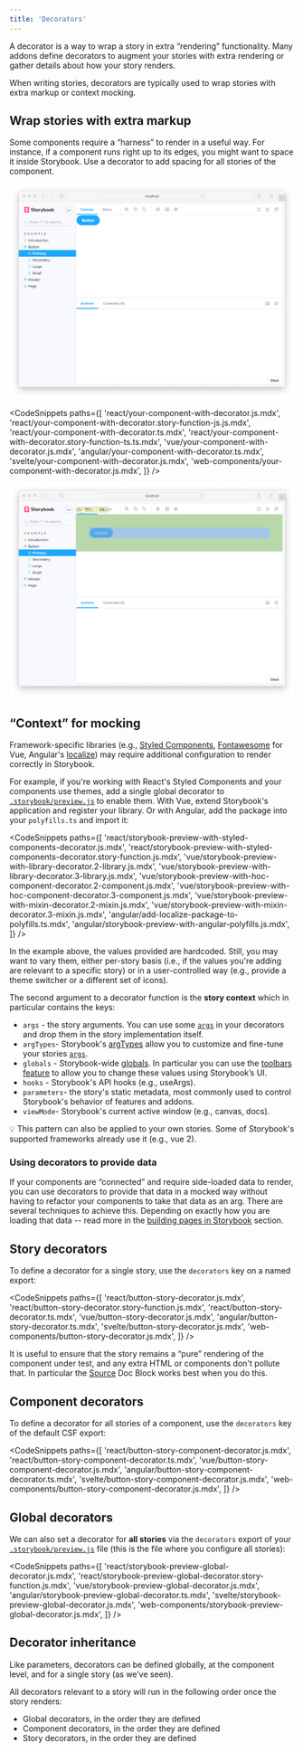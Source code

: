 ```yaml
---
title: 'Decorators'
---
```


A decorator is a way to wrap a story in extra “rendering” functionality. Many addons define decorators to augment your stories with extra rendering or gather details about how your story renders.

When writing stories, decorators are typically used to wrap stories with extra markup or context mocking.

## Wrap stories with extra markup

Some components require a “harness” to render in a useful way. For instance, if a component runs right up to its edges, you might want to space it inside Storybook. Use a decorator to add spacing for all stories of the component.

![Story without padding](./decorators-no-padding.png)

<!-- prettier-ignore-start -->

<CodeSnippets
  paths={[
    'react/your-component-with-decorator.js.mdx',
    'react/your-component-with-decorator.story-function-js.js.mdx',
    'react/your-component-with-decorator.ts.mdx',
    'react/your-component-with-decorator.story-function-ts.ts.mdx',
    'vue/your-component-with-decorator.js.mdx',
    'angular/your-component-with-decorator.ts.mdx',
    'svelte/your-component-with-decorator.js.mdx',
    'web-components/your-component-with-decorator.js.mdx',
  ]}
/>

<!-- prettier-ignore-end -->

![Story with padding](./decorators-padding.png)

## “Context” for mocking

Framework-specific libraries (e.g., [Styled Components](https://styled-components.com/), [Fontawesome](https://github.com/FortAwesome/vue-fontawesome) for Vue, Angular's [localize](https://angular.io/api/localize)) may require additional configuration to render correctly in Storybook.

For example, if you're working with React's Styled Components and your components use themes, add a single global decorator to [`.storybook/preview.js`](../configure/overview.md#configure-story-rendering) to enable them. With Vue, extend Storybook's application and register your library. Or with Angular, add the package into your `polyfills.ts` and import it:

<!-- prettier-ignore-start -->

<CodeSnippets
  paths={[
    'react/storybook-preview-with-styled-components-decorator.js.mdx',
    'react/storybook-preview-with-styled-components-decorator.story-function.js.mdx',
    'vue/storybook-preview-with-library-decorator.2-library.js.mdx',
    'vue/storybook-preview-with-library-decorator.3-library.js.mdx',
    'vue/storybook-preview-with-hoc-component-decorator.2-component.js.mdx',
    'vue/storybook-preview-with-hoc-component-decorator.3-component.js.mdx',
    'vue/storybook-preview-with-mixin-decorator.2-mixin.js.mdx',
    'vue/storybook-preview-with-mixin-decorator.3-mixin.js.mdx',
    'angular/add-localize-package-to-polyfills.ts.mdx',
    'angular/storybook-preview-with-angular-polyfills.js.mdx',
  ]}
/>

<!-- prettier-ignore-end -->

In the example above, the values provided are hardcoded. Still, you may want to vary them, either per-story basis (i.e., if the values you're adding are relevant to a specific story) or in a user-controlled way (e.g., provide a theme switcher or a different set of icons).

The second argument to a decorator function is the **story context** which in particular contains the keys:

- `args` - the story arguments. You can use some [`args`](./args.md) in your decorators and drop them in the story implementation itself.
- `argTypes`- Storybook's [argTypes](../api/argtypes.md) allow you to customize and fine-tune your stories [`args`](./args.md).
- `globals` - Storybook-wide [globals](../essentials/toolbars-and-globals.md#globals). In particular you can use the [toolbars feature](../essentials/toolbars-and-globals.md#global-types-toolbar-annotations) to allow you to change these values using Storybook’s UI.
- `hooks` - Storybook's API hooks (e.g., useArgs).
- `parameters`- the story's static metadata, most commonly used to control Storybook's behavior of features and addons.
- `viewMode`- Storybook's current active window (e.g., canvas, docs).

<div class="aside">
💡 This pattern can also be applied to your own stories. Some of Storybook's supported frameworks already use it (e.g., vue 2).
</div>

### Using decorators to provide data

If your components are “connected” and require side-loaded data to render, you can use decorators to provide that data in a mocked way without having to refactor your components to take that data as an arg. There are several techniques to achieve this. Depending on exactly how you are loading that data -- read more in the [building pages in Storybook](./build-pages-with-storybook.md) section.

## Story decorators

To define a decorator for a single story, use the `decorators` key on a named export:

<!-- prettier-ignore-start -->

<CodeSnippets
  paths={[
    'react/button-story-decorator.js.mdx',
    'react/button-story-decorator.story-function.js.mdx',
    'react/button-story-decorator.ts.mdx',
    'vue/button-story-decorator.js.mdx',
    'angular/button-story-decorator.ts.mdx',
    'svelte/button-story-decorator.js.mdx',
    'web-components/button-story-decorator.js.mdx',
  ]}
/>

<!-- prettier-ignore-end -->

It is useful to ensure that the story remains a “pure” rendering of the component under test, and any extra HTML or components don't pollute that. In particular the [Source](../writing-docs/doc-block-source.md) Doc Block works best when you do this.

## Component decorators

To define a decorator for all stories of a component, use the `decorators` key of the default CSF export:

<!-- prettier-ignore-start -->

<CodeSnippets
  paths={[
    'react/button-story-component-decorator.js.mdx',
    'react/button-story-component-decorator.ts.mdx',
    'vue/button-story-component-decorator.js.mdx',
    'angular/button-story-component-decorator.ts.mdx',
    'svelte/button-story-component-decorator.js.mdx',
    'web-components/button-story-component-decorator.js.mdx',
  ]}
/>

<!-- prettier-ignore-end -->

## Global decorators

We can also set a decorator for **all stories** via the `decorators` export of your [`.storybook/preview.js`](../configure/overview.md#configure-story-rendering) file (this is the file where you configure all stories):

<!-- prettier-ignore-start -->

<CodeSnippets
  paths={[
    'react/storybook-preview-global-decorator.js.mdx',
    'react/storybook-preview-global-decorator.story-function.js.mdx',
    'vue/storybook-preview-global-decorator.js.mdx',
    'angular/storybook-preview-global-decorator.ts.mdx',
    'svelte/storybook-preview-global-decorator.js.mdx',
    'web-components/storybook-preview-global-decorator.js.mdx',
  ]}
/>

<!-- prettier-ignore-end -->

## Decorator inheritance

Like parameters, decorators can be defined globally, at the component level, and for a single story (as we’ve seen).

All decorators relevant to a story will run in the following order once the story renders:

- Global decorators, in the order they are defined
- Component decorators, in the order they are defined
- Story decorators, in the order they are defined
